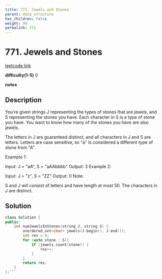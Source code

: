 ```yaml
---
title: 771. Jewels and Stones
parent: data_structure
has_children: false
weight: 99
permalink: 771
---
```

# 771. Jewels and Stones
[leetcode link](https://leetcode.com/problems/jewels-and-stones/)

**difficulty(1-5)** 
0

**notes**   

## Description
You're given strings J representing the types of stones that are jewels, and S representing the stones you have.  Each character in S is a type of stone you have.  You want to know how many of the stones you have are also jewels.

The letters in J are guaranteed distinct, and all characters in J and S are letters. Letters are case sensitive, so "a" is considered a different type of stone from "A".

Example 1:

Input: J = "aA", S = "aAAbbbb"
Output: 3
Example 2:

Input: J = "z", S = "ZZ"
Output: 0
Note:

S and J will consist of letters and have length at most 50.
The characters in J are distinct.

## Solution
```c++
class Solution {
public:
    int numJewelsInStones(string J, string S) {
        unordered_set<char> jewels(J.begin(), J.end());
        int res = 0;
        for (auto stone : S){
            if (jewels.count(stone)) {
                res++;
            }
        }
        return res;
    }
};```

